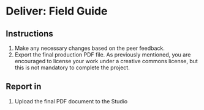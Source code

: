 # Deliver: Field Guide

## Instructions

1. Make any necessary changes based on the peer feedback.
2. Export the final production PDF file. As previously mentioned, you are encouraged to license your work under a creative commons license, but this is not mandatory to complete the project.

## Report in

1. Upload the final PDF document to the Studio



